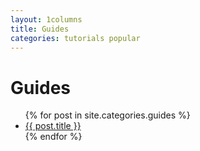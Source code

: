 ```yaml
---
layout: 1columns
title: Guides
categories: tutorials popular
---
```


# Guides

<ul>
        {% for post in site.categories.guides %}
                <li><a href="{{ post.url }}">{{ post.title }}</a></li>
        {% endfor %}
</ul>

